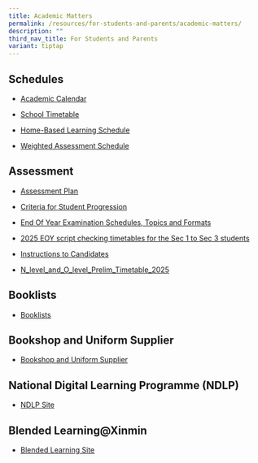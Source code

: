 ```yaml
---
title: Academic Matters
permalink: /resources/for-students-and-parents/academic-matters/
description: ""
third_nav_title: For Students and Parents
variant: tiptap
---
```

<h2>Schedules</h2>
<ul data-tight="true" class="tight">
<li>
<p><a href="https://calendar.google.com/calendar/u/0/embed?src=c_k7p87vuspth3eedj4n2mair55g@group.calendar.google.com&amp;ctz=Asia/Singapore" rel="noopener noreferrer nofollow" target="_blank">Academic Calendar</a>
</p>
</li>
<li>
<p><a href="/resources/students/timetables/school-timetable/" rel="noopener noreferrer nofollow" target="_blank">School Timetable</a>
</p>
</li>
<li>
<p><a href="https://go.gov.sg/xms-hbl-schedule" rel="noopener nofollow" target="_blank">Home-Based Learning Schedule</a>
</p>
</li>
<li>
<p><a href="https://drive.google.com/drive/folders/1ixk4EdnS8uy6zoUVuQj0R51x5kiL6muL?usp=sharing" rel="noopener nofollow" target="_blank">Weighted Assessment Schedule</a>
</p>
</li>
</ul>
<h2>Assessment</h2>
<ul data-tight="true" class="tight">
<li>
<p><a href="/resources/students/assessment/assessment-plan/" rel="noopener noreferrer nofollow" target="_blank">Assessment Plan</a>
</p>
</li>
<li>
<p><a href="/resources/students/assessment/criteria-for-promotion/" rel="noopener noreferrer nofollow" target="_blank">Criteria for Student Progression</a>
</p>
</li>
<li>
<p><a href="/resources/students/assessment/end-of-year-examination-topics-and-formats/" rel="noopener noreferrer nofollow" target="_blank">End Of Year Examination Schedules, Topics and Formats</a>
</p>
</li>
<li>
<p><a href="/files/EOY Timetable/2025/2025_EOY_Script_Checking_Timetable_Class_Final.pdf" rel="noopener nofollow" target="_blank">2025 EOY script checking timetables for the Sec 1 to Sec 3 students</a>
</p>
</li>
<li>
<p><a href="/resources/students/assessment/instructions-to-candidates/" rel="noopener noreferrer nofollow" target="_blank">Instructions to Candidates</a>
</p>
</li>
<li>
<p><a href="/files/Prelim Exams/N_level_and_O_level_Prelim_Timetable_2025_2.pdf" rel="noopener nofollow" target="_blank">N_level_and_O_level_Prelim_Timetable_2025</a>
</p>
</li>
</ul>
<h2>Booklists</h2>
<ul data-tight="true" class="tight">
<li>
<p><a href="/resources/students/school-resources/booklists/" rel="noopener noreferrer nofollow" target="_blank">Booklists</a>
</p>
</li>
</ul>
<h2>Bookshop and Uniform Supplier</h2>
<ul data-tight="true" class="tight">
<li>
<p><a href="/resources/students/school-resources/bookshop-and-uniform-suppliers/" rel="noopener noreferrer nofollow" target="_blank">Bookshop and Uniform Supplier</a>
</p>
</li>
</ul>
<h2>National Digital Learning Programme (NDLP)</h2>
<ul data-tight="true" class="tight">
<li>
<p><a href="https://sites.google.com/xinminss.edu.sg/ndlpxmss/ndlpxinmin" rel="noopener noreferrer nofollow" target="_blank">NDLP Site</a>
</p>
</li>
</ul>
<h2>Blended Learning@Xinmin</h2>
<ul data-tight="true" class="tight">
<li>
<p><a href="https://sites.google.com/xinminss.edu.sg/blendedlearningxms/home?authuser=1" rel="noopener noreferrer nofollow" target="_blank">Blended Learning Site</a>
</p>
</li>
</ul>
<p></p>